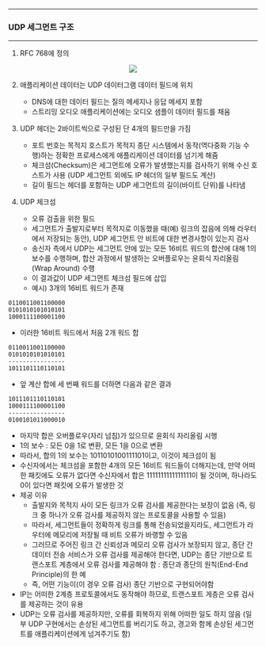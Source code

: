 -----
### UDP 세그먼트 구조
-----
1. RFC 768에 정의
<div align="center">
<img src="https://github.com/user-attachments/assets/6dc5e534-e108-4af2-8be5-5dc270965920">
</div>

2. 애플리케이션 데이터는 UDP 데이터그램 데이터 필드에 위치
   - DNS에 대한 데이터 필드는 질의 메세지나 응답 메세지 포함
   - 스트리밍 오디오 애플리케이션에는 오디오 샘플이 데이터 필드를 채움

3. UDP 헤더는 2바이트씩으로 구성된 단 4개의 필드만을 가짐
   - 포트 번호는 목적지 호스트가 목적지 종단 시스템에서 동작(역다중화 기능 수행)하는 정확한 프로세스에게 애플리케이션 데이터를 넘기게 해줌
   - 체크섬(Checksum)은 세그먼트에 오류가 발생했는지를 검사하기 위해 수신 호스트가 사용 (UDP 세그먼트 외에도 IP 헤더의 일부 필드도 계산)
   - 길이 필드는 헤더를 포함하는 UDP 세그먼트의 길이(바이트 단위)를 나타냄

4. UDP 체크섬
   - 오류 검출을 위한 필드
   - 세그먼트가 출발지로부터 목적지로 이동했을 때(예) 링크의 잡음에 의해 라우터에서 저장되는 동안), UDP 세그먼트 안 비트에 대한 변경사항이 있는지 검사
   - 송신자 측에서 UDP는 세그먼트 안에 있는 모든 16비트 워드의 합산에 대해 1의 보수를 수행하며, 합산 과정에서 발생하는 오버플로우는 윤회식 자리올림(Wrap Around) 수행
   - 이 결과값이 UDP 세그먼트 체크섬 필드에 삽입
   - 예시) 3개의 16비트 워드가 존재
```
0110011001100000
0101010101010101
1000111100001100
```
   - 이러한 16비트 워드에서 처음 2개 워드 합
```
0110011001100000
0101010101010101
----------------
1011101110110101
```
   - 앞 계산 합에 세 번째 워드를 더하면 다음과 같은 결과
```
1011101110110101
1000111100001100
----------------
0100101011000010
```
   - 마지막 합은 오버플로우(자리 넘침)가 있으므로 윤회식 자리올림 시행
   - 1의 보수 : 모든 0을 1로 변환, 모든 1을 0으로 변환
   - 따라서, 합의 1의 보수는 1011010100111101이고, 이것이 체크섬이 됨
   - 수신자에서는 체크섬을 포함한 4개의 모든 16비트 워드들이 더해지는데, 만약 어떠한 패킷에도 오류가 없다면 수신자에서 합은 1111111111111111이 될 것이며, 하나라도 0이 있다면 패킷에 오류가 발생한 것
   - 제공 이유
     + 출발지와 목적지 사이 모든 링크가 오류 검사를 제공한다는 보장이 없음 (즉, 링크 중 하나가 오류 검사를 제공하지 않는 프로토콜을 사용할 수 있음)
     + 따라서, 세그먼트들이 정확하게 링크를 통해 전송되었을지라도, 세그먼트가 라우터에 메모리에 저장될 때 비트 오류가 바랭할 수 있음
     + 그러므로 주어진 링크 간 신뢰성과 메모리 오류 검사가 보장되지 않고, 종단 간 데이터 전송 서비스가 오류 검사를 제공해야 한다면, UDP는 종단 기반으로 트랜스포트 계층에서 오류 검사를 제공해야 함 : 종단과 종단의 원칙(End-End Principle)의 한 예
     + 즉, 어떤 기능이(이 경우 오류 검사) 종단 기반으로 구현되어야함
   - IP는 어떠한 2계층 프로토콜에서도 동작해야 하므로, 트랜스포트 게층은 오류 검사를 제공하는 것이 유용
   - UDP는 오류 검사를 제공하지만, 오류를 회복하지 위해 어떠한 일도 하지 않음 (일부 UDP 구현에서는 손상된 세그먼트를 버리기도 하고, 경고와 함께 손상된 세그먼트를 애플리케이션에게 넘겨주기도 함)
